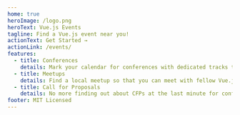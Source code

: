 ```yaml
---
home: true
heroImage: /logo.png
heroText: Vue.js Events
tagline: Find a Vue.js event near you!
actionText: Get Started →
actionLink: /events/
features:
  - title: Conferences
    details: Mark your calendar for conferences with dedicated tracks to your favorite framework!
  - title: Meetups
    details: Find a local meetup so that you can meet with fellow Vue.js enthusiasts!
  - title: Call for Proposals
    details: No more finding out about CFPs at the last minute for conferences with an emphasis on Vue.js!
footer: MIT Licensed
---
```

